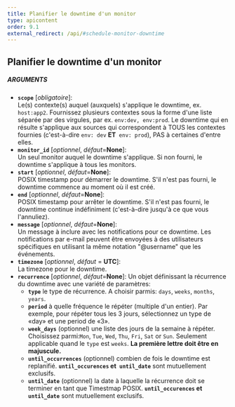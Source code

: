 ```yaml
---
title: Planifier le downtime d'un monitor
type: apicontent
order: 9.1
external_redirect: /api/#schedule-monitor-downtime
---
```


## Planifier le downtime d'un monitor

##### ARGUMENTS


* **`scope`** [*obligatoire*]:  
    Le(s) contexte(s) auquel (auxquels) s'applique le downtime, ex. `host:app2`. Fournissez plusieurs contextes sous la forme d'une liste séparée par des virgules, par ex. `env:dev, env:prod`. Le downtime qui en résulte s'applique aux sources qui correspondent à TOUS les contextes fournies (c'est-à-dire `env: dev` **ET**` env: prod`), PAS à certaines d'entre elles.
* **`monitor_id`** [*optionnel*, *défaut*=**None**]:  
    Un seul monitor auquel le downtime s'applique. Si non fourni, le downtime s'applique à tous les monitors.
* **`start`** [*optionnel*, *défaut*=**None**]:  
    POSIX timestamp pour démarrer le downtime. S'il n'est pas fourni, le downtime commence au moment où il est créé.
* **`end`** [*optionnel*, *défaut*=**None**]:  
    POSIX timestamp pour arrêter le downtime. S'il n'est pas fourni, le downtime continue indéfiniment (c'est-à-dire jusqu'à ce que vous l'annuliez).
* **`message`** [*optionnel*, *défaut*=**None**]:  
    Un message à inclure avec les notifications pour ce downtime. Les notifications par e-mail peuvent être envoyées à des utilisateurs spécifiques en utilisant la même notation "@username" que les événements.
* **`timezone`** [*optionnel*, *défaut* = **UTC**]:  
    La timezone pour le downtime.
* **`recurrence`** [*optionnel*, *défaut*=**None**]: 
    Un objet définissant la récurrence du downtime avec une variété de paramètres:
    *   **`type`** le type de récurrence. A choisir parmis: `days`, `weeks`, `months`, `years`.
    *   **`period`** à quelle fréquence le répéter (multiple d'un entier). Par exemple, pour répéter tous les 3 jours, sélectionnez un type de «day» et une period de «3».
    *   **`week_days`** (optionnel) une liste des jours de la semaine à répéter. Choisissez parmi:`Mon`, `Tue`, `Wed`, `Thu`, `Fri`, `Sat` or `Sun`. Seulement applicable quand le `type` est `weeks`. **La première lettre doit être en majuscule.**
    *   **`until_occurrences`** (optionnel) combien de fois le downtime est replanifié. **`until_occurences` et` until_date`** sont mutuellement exclusifs.
    *   **`until_date`** (optionnel) la date à laquelle la récurrence doit se terminer en tant que Timestmap POSIX. **`until_occurences` et` until_date`** sont mutuellement exclusifs.